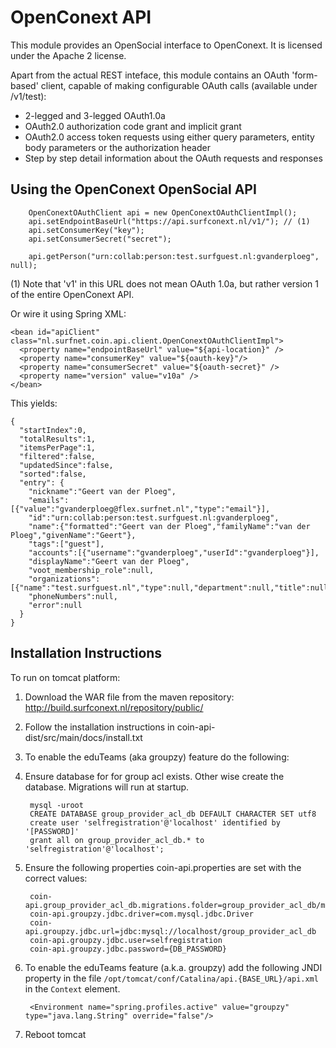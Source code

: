 OpenConext API
==============

This module provides an OpenSocial interface to OpenConext. It is licensed under the Apache 2 license.

Apart from the actual REST inteface, this module contains an OAuth 'form-based' client, capable of making configurable OAuth calls (available under /v1/test):
  * 2-legged and 3-legged OAuth1.0a
  * OAuth2.0 authorization code grant and implicit grant
  * OAuth2.0 access token requests using either query parameters, entity body parameters or the authorization header
  * Step by step detail information about the OAuth requests and responses


Using the OpenConext OpenSocial API
------------------------------
        OpenConextOAuthClient api = new OpenConextOAuthClientImpl();
        api.setEndpointBaseUrl("https://api.surfconext.nl/v1/"); // (1)
        api.setConsumerKey("key");
        api.setConsumerSecret("secret");

        api.getPerson("urn:collab:person:test.surfguest.nl:gvanderploeg", null);

(1)  Note that 'v1' in this URL does not mean OAuth 1.0a, but rather version 1 of the entire OpenConext API.


Or wire it using Spring XML:

    <bean id="apiClient" class="nl.surfnet.coin.api.client.OpenConextOAuthClientImpl">
      <property name="endpointBaseUrl" value="${api-location}" />
      <property name="consumerKey" value="${oauth-key}"/>
      <property name="consumerSecret" value="${oauth-secret}" />
      <property name="version" value="v10a" />
    </bean>

This yields:

    {
      "startIndex":0,
      "totalResults":1,
      "itemsPerPage":1,
      "filtered":false,
      "updatedSince":false,
      "sorted":false,
      "entry": {
        "nickname":"Geert van der Ploeg",
        "emails":[{"value":"gvanderploeg@flex.surfnet.nl","type":"email"}],
        "id":"urn:collab:person:test.surfguest.nl:gvanderploeg",
        "name":{"formatted":"Geert van der Ploeg","familyName":"van der Ploeg","givenName":"Geert"},
        "tags":["guest"],
        "accounts":[{"username":"gvanderploeg","userId":"gvanderploeg"}],
        "displayName":"Geert van der Ploeg",
        "voot_membership_role":null,
        "organizations":[{"name":"test.surfguest.nl","type":null,"department":null,"title":null}],
        "phoneNumbers":null,
        "error":null
      }
    }

Installation Instructions
------------------------
To run on tomcat platform:

1. Download the WAR file from the maven repository: http://build.surfconext.nl/repository/public/
2. Follow the installation instructions in coin-api-dist/src/main/docs/install.txt
3. To enable the eduTeams (aka groupzy) feature do the following:
4. Ensure database for for group acl exists. Other wise create the database. Migrations will run at startup.

        mysql -uroot
        CREATE DATABASE group_provider_acl_db DEFAULT CHARACTER SET utf8
        create user 'selfregistration'@'localhost' identified by '[PASSWORD]'
        grant all on group_provider_acl_db.* to 'selfregistration'@'localhost';

4. Ensure the following properties coin-api.properties are set with the correct values:

        coin-api.group_provider_acl_db.migrations.folder=group_provider_acl_db/migration/mysql
        coin-api.groupzy.jdbc.driver=com.mysql.jdbc.Driver
        coin-api.groupzy.jdbc.url=jdbc:mysql://localhost/group_provider_acl_db
        coin-api.groupzy.jdbc.user=selfregistration
        coin-api.groupzy.jdbc.password={DB_PASSWORD}

5. To enable the eduTeams feature (a.k.a. groupzy) add the following JNDI property in the file
    ```/opt/tomcat/conf/Catalina/api.{BASE_URL}/api.xml``` in the ```Context``` element.

        <Environment name="spring.profiles.active" value="groupzy" type="java.lang.String" override="false"/>

6. Reboot tomcat
